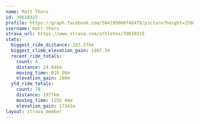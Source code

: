 ```yaml
---
name: Matt Thorx
id: 39610315
profile: https://graph.facebook.com/564195000748478/picture?height=256&width=256
username: matt-thorx
strava_url: https://www.strava.com/athletes/39610315
stats:
  biggest_ride_distance: 203.57km
  biggest_climb_elevation_gain: 1987.1m
  recent_ride_totals:
    count: 4
    distance: 24.04km
    moving_time: 01h 56m
    elevation_gain: 106m
  ytd_ride_totals:
    count: 78
    distance: 1977km
    moving_time: 125h 48m
    elevation_gain: 17341m
layout: strava_member
--- 
```

